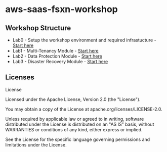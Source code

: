 # aws-saas-fsxn-workshop

## Workshop Structure
- Lab0 - Setup the workshop environment and required infrastucture - [Start here](./labs/lab0/lab00.md) 
- Lab1 - Multi-Tenancy Module - [Start here](./labs/lab1/lab12.md)
- Lab2 - Data Protection Module - [Start here](./labs/lab2/lab21.md)
- Lab3 - Disaster Recovery Module - [Start here](./labs/lab3/lab30.md)


## Licenses
License

Licensed under the Apache License, Version 2.0 (the "License").

You may obtain a copy of the License at apache.org/licenses/LICENSE-2.0.

Unless required by applicable law or agreed to in writing, software distributed under the License is distributed on an "AS IS" basis, without WARRANTIES or conditions of any kind, either express or implied.

See the License for the specific language governing permissions and limitations under the License.